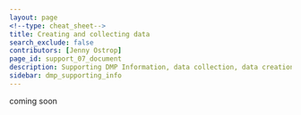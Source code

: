 ```yaml
---
layout: page
<!--type: cheat_sheet-->
title: Creating and collecting data
search_exclude: false
contributors: [Jenny Ostrop]
page_id: support_07_document
description: Supporting DMP Information, data collection, data creation, data generation, data production
sidebar: dmp_supporting_info
---
```


coming soon
